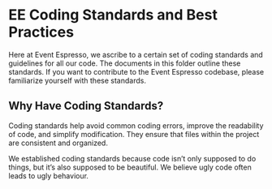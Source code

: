 # EE Coding Standards and Best Practices

Here at Event Espresso, we ascribe to a certain set of coding standards and guidelines for all our code.  The documents in this folder outline these standards.  If you want to contribute to the Event Espresso codebase, please familiarize yourself with these standards.

## Why Have Coding Standards?

Coding standards help avoid common coding errors, improve the readability of code, and simplify modification. They ensure that files within the project are consistent and organized.

We established coding standards because code isn’t only supposed to do things, but it’s also supposed to be beautiful.  We believe ugly code often leads to ugly behaviour.

